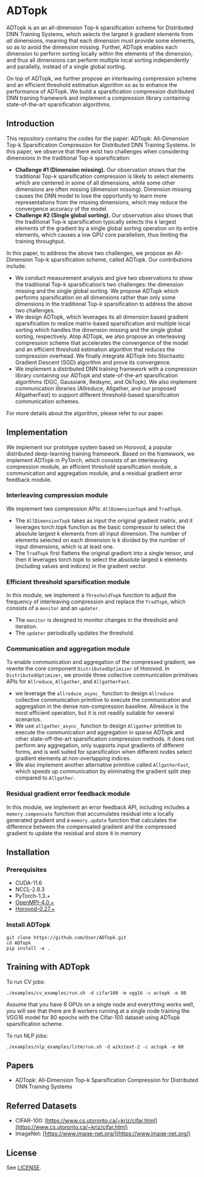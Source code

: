 # ADTopk
ADTopk is an an all-dimension Top-k sparsification scheme for Distributed DNN Training Systems, which selects the largest *k*
gradient elements from *all* dimensions, meaning that each dimension must provide some elements, so as to avoid the
dimension missing. Further, ADTopk enables each dimension to perform sorting locally within the elements of the dimension, and thus all dimensions can perform multiple local sorting independently and parallelly, instead of a single global sorting.

On top of ADTopk, we further propose an interleaving compression scheme and an efficient threshold estimation algorithm so as to enhance the performance of ADTopk. We build a sparsification compression distributed DNN training framework and implement a compression library containing state-of-the-art sparsification algorithms.

## Introduction
This repository contains the codes for the paper: ADTopk: All-Dimension Top-k Sparsification Compression for Distributed DNN Training Systems. 
In this paper, we observe that there exist two challenges when considering dimensions in the traditional Top-k sparsification:
- **Challenge #1 (Dimension missing).** 
Our observation shows that the traditional Top-k sparsification compression is likely to select elements which are centered in some of all dimensions, while some other dimensions are often missing (dimension missing). Dimension missing causes the DNN model to lose the opportunity to learn more representations from the missing dimensions, which may reduce the convergence accuracy of the model.
- **Challenge #2 (Single global sorting).** Our observation also shows that the traditional Top-k sparsification typically
selects the *k* largest elements of the gradient by a single global sorting operation on its entire elements, which causes
a low GPU core parallelism, thus limiting the training throughput.

In this paper, to address the above two challenges, we propose an All-Dimension Top-k sparsification scheme, called ADTopk. Our contributions include:

- We conduct measurement analysis and give two observations to show the traditional Top-k sparsification’s two
challenges: the dimension missing and the single global sorting. We propose ADTopk which performs sparsification on all dimensions rather than only some dimensions in the traditional Top-k sparsification to address the above two challenges.
- We design ADTopk, which leverages its all dimension based gradient sparsification to realize matrix-based sparsification and multiple local sorting which handles the dimension missing and the single global sorting, respectively. Atop ADTopk, we also propose an interleaving compression scheme that accelerates the convergence of the model and an efficient threshold estimation algorithm that reduces the compression overhead. We finally integrate ADTopk into Stochastic Gradient Descent (SGD) algorithm and prove its convergence.
- We implement a distributed DNN training framework with a compression library containing our ADTopk and state-of-the-art sparsification algorithms (DGC, Gaussiank, Redsync, and OkTopk). We also implement communication libraries (Allreduce, Allgather, and our proposed AllgatherFast) to support different threshold-based sparsification communication schemes.

For more details about the algorithm, please refer to our paper.

## Implementation
We implement our prototype system based on Horovod, a popular distributed deep-learning training framework. Based
on the framework, we implement ADTopk in PyTorch, which consists of an interleaving compression module, an
efficient threshold sparsification module, a communication and aggregation module, and a residual gradient error feedback module.

### Interleaving compression module
We implement two compression APIs: `AllDimensionTopk` and `TradTopk`. 

- The `AllDimensionTopk` takes as input the original gradient matrix, and it leverages torch.topk function as the basic compressor to select the absolute largest k elements from all input dimension. The number of elements selected on each dimension is k divided by the number of input dimensions, which is at least one. 
- The `TradTopk` first flattens the original gradient into a single tensor, and then it leverages torch.topk to select the absolute largest k elements (including values and indices) in the gradient vector.

### Efficient threshold sparsification module
In this module, we implement a `ThresholdTopk` function to adjust the frequency of interleaving compression and replace the `TradTopk`, which consists of a `monitor` and an `updater`. 

- The `monitor` is designed to monitor changes in the threshold and iteration.
- The `updater` periodically updates the threshold.

### Communication and aggregation module
To enable communication and aggregation of the compressed gradient, we rewrite the core component `DistributedOptimizer`
of Horovod. In `DistributedOptimizer`, we provide three collective communication primitives APIs for `Allreduce`, `Allgather`, and `AllgatherFast`.
- we leverage the `allreduce_async_` function to design `Allreduce` collective communication primitive to execute the communication and aggregation in the dense non-compression baseline. Allreduce is the most efficient operation, but it is not readily suitable for several scenarios.
- We use `allgather_async_` function to design `Allgather` primitive to execute the communication and aggregation in sparse ADTopk and other state-off-the-art sparsification compression methods. It does not perform any aggregation, only supports input gradients of different forms, and is well suited for sparsification when different nodes select gradient elements at non-overlapping indices.
- We also implement another alternative primitive called `AllgatherFast`, which speeds up communication by eliminating the gradient split step compared to `Allgather`.

### Residual gradient error feedback module
In this module, we implement an error feedback API, including includes a `memory.compensate` function that accumulates residual into a locally generated gradient and a `memory.update` function that calculates the difference between the compensated gradient and the compressed gradient to update the residual and store it in memory


## Installation
### Prerequisites
- CUDA-11.6
- NCCL-2.8.3
- PyTorch-1.3.+
- [OpenMPI-4.0.+](https://www-lb.open-mpi.org/software/ompi/v4.0/)
- [Horovod-0.27.+](https://github.com/horovod/horovod)

### Install ADTopk
```
git clone https://github.com/User/ADTopk.git
cd ADTopk
pip install -e .
```

## Training with ADTopk
To run CV jobs:
```
./examples/cv_examples/run.sh -d cifar100 -m vgg16 -c actopk -e 80
```
Assume that you have 8 GPUs on a single node and everything works well, you will see that there are 8 workers running at a single node training the VGG16 model for 80 epochs with the Cifar-100 dataset using ADTopk sparsification scheme.

To run NLP jobs:
```
./examples/nlp_examples/lstm/run.sh -d wikitext-2 -c actopk -e 80
```

## Papers
- ADTopk: All-Dimension Top-k Sparsification Compression for Distributed DNN Training Systems

## Referred Datasets
<!-- - Deep speech: [https://github.com/SeanNaren/deepspeech.pytorch](https://github.com/SeanNaren/deepspeech.pytorch)
- PyTorch examples: [https://github.com/pytorch/examples](https://github.com/pytorch/examples) -->
- CIFAR-100: [https://www.cs.utoronto.ca/~kriz/cifar.html](https://www.cs.utoronto.ca/~kriz/cifar.html)
- ImageNet: [https://www.image-net.org/](https://www.image-net.org/)


## License
See [LICENSE](LICENSE).
